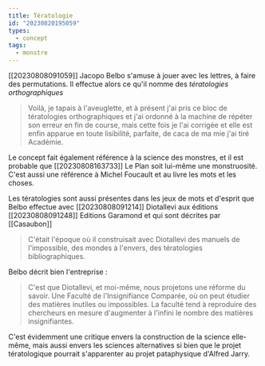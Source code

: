 ```yaml
---
title: Tératologie
id: "20230820195059"
types:
  - concept
tags:
  - monstre
---
```


[[20230808091059]] Jacopo Belbo s'amuse à jouer avec les lettres, à faire des permutations. Il effectue alors ce qu'il nomme des *tératologies orthographiques*

>Voilà, je tapais à l'aveuglette, et à présent j'ai pris ce bloc de tératologies orthographiques et j'ai ordonné à la machine de répéter son erreur en fin de course, mais cette fois je l'ai corrigée et elle est enfin apparue en toute lisibilité, parfaite, de caca de ma mie j'ai tiré Académie.

Le concept fait également référence à la science des monstres, et il est probable que [[20230808163733]] Le Plan soit lui-même une monstruosité. 
C'est aussi une référence à Michel Foucault et au livre les mots et les choses.

Les tératologies sont aussi présentes dans les jeux de mots et d'esprit que Belbo effectue avec [[20230808091214]] Diotallevi aux éditions [[20230808091248]] Editions Garamond  et qui sont décrites par [[Casaubon]]
>C'était l'époque où il construisait avec Diotallevi des manuels de l'impossible, des mondes à l'envers, des tératologies bibliographiques.

Belbo décrit bien l'entreprise :
>C'est que Diotallevi, et moi-même, nous projetons une réforme du savoir. Une Faculté de l'Insignifiance Comparée, où on peut étudier des matières inutiles ou impossibles. La faculté tend à reproduire des chercheurs en mesure d'augmenter à l'infini le nombre des matières insignifiantes.

C'est évidemment une critique envers la construction de la science elle-même, mais aussi envers les sciences alternatives si bien que le projet tératologique pourrait s'apparenter au projet pataphysique d'Alfred Jarry.

